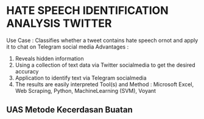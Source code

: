 # HATE SPEECH IDENTIFICATION ANALYSIS TWITTER
Use Case :
Classifies whether a tweet contains hate speech ornot and apply it to chat on Telegram social media
Advantages :
1. Reveals hidden information
2. Using a collection of text data via Twitter socialmedia to get the desired accuracy
3. Application to identify text via Telegram socialmedia
4. The results are easily interpreted
Tool(s) and Method :
Microsoft Excel, Web Scraping, Python, MachineLearning (SVM), Voyant
## UAS Metode Kecerdasan Buatan
